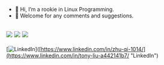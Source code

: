 - 👋 Hi, I’m a rookie in Linux Programming.
- 👀 Welcome for any comments and suggestions.

![](https://github-profile-summary-cards.vercel.app/api/cards/profile-details?username=x123y123&theme=github)
![](https://github-profile-summary-cards.vercel.app/api/cards/repos-per-language?username=x123y123&theme=github)
![](https://github-profile-summary-cards.vercel.app/api/cards/most-commit-language?username=x123y123&theme=github)
---
[![LinkedIn](https://img.shields.io/badge/LinkedIn-Tony%20Liu-blue?style=flat-square&logo=linkedin)]([https://www.linkedin.com/in/zhu-qi-1014/](https://www.linkedin.com/in/tony-liu-a442141b7/ "LinkedIn")
